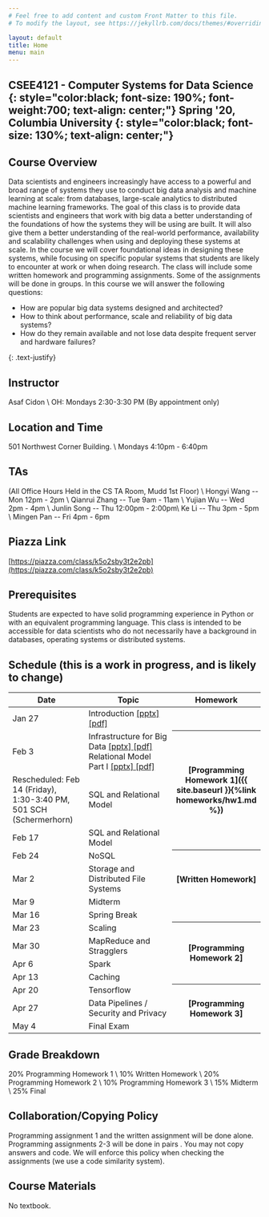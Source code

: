 ```yaml
---
# Feel free to add content and custom Front Matter to this file.
# To modify the layout, see https://jekyllrb.com/docs/themes/#overriding-theme-defaults

layout: default
title: Home
menu: main
---
```


CSEE4121 - Computer Systems for Data Science 
{: style="color:black; font-size: 190%; font-weight:700; text-align: center;"}
Spring '20, Columbia University
{: style="color:black; font-size: 130%; text-align: center;"}
----

## Course Overview
Data scientists and engineers increasingly have access to a powerful and broad range of systems they use to conduct big data analysis and machine learning at scale: from databases, large-scale analytics to distributed machine learning frameworks.
The goal of this class is to provide data scientists and engineers that work with big data a better understanding of the foundations of how the systems they will be using are built. It will also give them a better understanding of the real-world performance, availability and scalability challenges when using and deploying these systems at scale. In the course we will cover foundational ideas in designing these systems, while focusing on specific popular systems that students are likely to encounter at work or when doing research. The class will include some written homework and programming assignments. Some of the assignments will be done in groups.
In this course we will answer the following questions:
<ul>
  <li>How are popular big data systems designed and architected? </li>
  <li>How to think about performance, scale and reliability of big data systems? </li>
  <li>How do they remain available and not lose data despite frequent server and hardware failures? </li>
</ul>
{: .text-justify}

## Instructor
Asaf Cidon \\
OH: Mondays 2:30-3:30 PM (By appointment only)

## Location and Time
501 Northwest Corner Building. \\
Mondays 4:10pm - 6:40pm

## TAs
(All Office Hours Held in the CS TA Room, Mudd 1st Floor) \\
Hongyi Wang -- Mon 12pm - 2pm \\
Qianrui Zhang -- Tue 9am - 11am \\
Yujian Wu -- Wed 2pm - 4pm \\
Junlin Song -- Thu 12:00pm - 2:00pm\\
Ke Li -- Thu 3pm - 5pm \\
Mingen Pan -- Fri 4pm - 6pm 

## Piazza Link
[https://piazza.com/class/k5o2sby3t2e2pb](https://piazza.com/class/k5o2sby3t2e2pb)

## Prerequisites
Students are expected to have solid programming experience in Python or with an equivalent programming language. This class is intended to be accessible for data scientists who do not necessarily have a background in databases, operating systems or distributed systems.

## Schedule (this is a work in progress, and is likely to change)


<table>
<colgroup>
<col width="33%" />
<col width="45%" />
<col width="22%" />
</colgroup>
<thead>
<tr class="header">
<th>Date</th>
<th>Topic</th>
<th>Homework</th>
</tr>
</thead>
<tbody>
<tr>
<td markdown="span">Jan 27</td>
<td markdown="span">Introduction <a href="https://github.com/CS-W4121/cs-w4121.github.io/blob/master/slides/Topic%201%20-%20intro%20and%20rules%20of%20thumb%20part%20I.pptx">[pptx]<a href="https://github.com/CS-W4121/cs-w4121.github.io/blob/master/slides/Topic%201%20-%20intro%20and%20rules%20of%20thumb%20part%20I.pdf">[pdf]</a></td>

</tr>
<tr>
<td markdown="span">Feb 3</td>
<td markdown="span">Infrastructure for Big Data <a href="https://github.com/CS-W4121/cs-w4121.github.io/blob/master/slides/Topic%201%20-%20intro%20and%20rules%20of%20thumb%20part%20II.pptx"> [pptx]<a href="https://github.com/CS-W4121/cs-w4121.github.io/blob/master/slides/Topic%201%20-%20intro%20and%20rules%20of%20thumb%20part%20II.pdf"> [pdf]</a> Relational Model Part I <a href="https://github.com/CS-W4121/cs-w4121.github.io/blob/master/slides/Topic%202%20-%20relational%20model%20part%20I.pptx"> [pptx]<a href="https://github.com/CS-W4121/cs-w4121.github.io/blob/master/slides/Topic%202%20-%20relational%20model%20part%20I.pdf"> [pdf] </a></td>
<th rowspan="3" markdown="1">[Programming Homework 1]({{ site.baseurl }}{%link homeworks/hw1.md %})</th>
<!---
<th rowspan="3" markdown="1">[Programming Homework 1]</th>
-->
</tr>
<tr>
<td markdown="span">Rescheduled: Feb 14 (Friday), 1:30-3:40 PM, 501 SCH (Schermerhorn)</td>
<td markdown="span">SQL and Relational Model </td>
</tr>
<tr>
<td markdown="span">Feb 17</td>
<td markdown="span">SQL and Relational Model </td>
</tr>
<tr>
<td markdown="span">Feb 24</td>
<td markdown="span">NoSQL </td>
<th rowspan="3" markdown="1">[Written Homework]</th>
</tr>
<tr>
<td markdown="span">Mar 2</td>
<td markdown="span">Storage and Distributed File Systems </td>
</tr>
<tr>
<td markdown="span">Mar 9</td>
<td markdown="span">Midterm</td>
</tr>
<tr>
<td markdown="span">Mar 16</td>
<td markdown="span">Spring Break </td>
</tr>
<tr>
<td markdown="span">Mar 23</td>
<td markdown="span">Scaling</td>
<!---
<th rowspan="4" markdown="1">[Programming Homework 2]({{ site.baseurl }}{%link homeworks/hw2.md %})</th>
-->
<th rowspan="4" markdown="1">[Programming Homework 2]</th>
</tr>
<tr>
<td markdown="span">Mar 30</td>
<td markdown="span">MapReduce and Stragglers </td>
</tr>
<tr>
<td markdown="span">Apr 6</td>
<td markdown="span">Spark </td>
</tr>
<tr>
<td markdown="span">Apr 13</td>
<td markdown="span">Caching </td>
</tr>
<tr>
<td markdown="span">Apr 20</td>
<td markdown="span">Tensorflow </td>
<!---
<th rowspan="3" markdown="1">[Programming Homework 3]({{ site.baseurl }}{%link homeworks/hw3.md %})</th>
-->
<th rowspan="3" markdown="1">[Programming Homework 3]</th>
</tr>
<tr>
<td markdown="span">Apr 27</td>
<td markdown="span">Data Pipelines / Security and Privacy </td>
</tr>
<tr>
<td markdown="span">May 4</td>
<td markdown="span">Final Exam</td>
</tr>
</tbody>
</table>

## Grade Breakdown
20% Programming Homework 1 \\
10% Written Homework \\
20% Programming Homework 2 \\
10% Programming Homework 3 \\
15% Midterm \\
25% Final

## Collaboration/Copying Policy
Programming assignment 1 and the written assignment will be done alone. Programming assignments 2-3 will be done in pairs . You may not copy answers and code. We will enforce this policy when checking the assignments (we use a code similarity system).

## Course Materials
No textbook.
